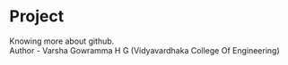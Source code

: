 # Project
Knowing more about github.
<br>
Author - Varsha Gowramma H G (Vidyavardhaka College Of Engineering)
